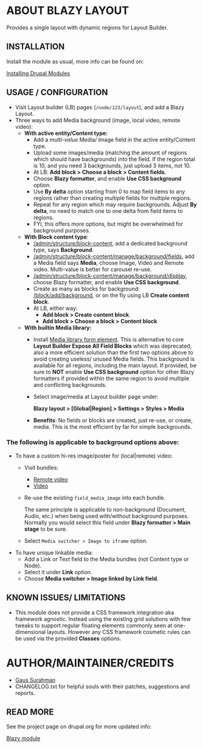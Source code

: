 
# ABOUT BLAZY LAYOUT

Provides a single layout with dynamic regions for Layout Builder.

## INSTALLATION
Install the module as usual, more info can be found on:

[Installing Drupal Modules](https://drupal.org/node/1897420)


## USAGE / CONFIGURATION
* Visit Layout builder (LB) pages (`/node/123/layout`), and add a Blazy Layout.
* Three ways to add Media background (image, local video, remote video):
  + **With active entity/Content type:**
    * Add a _multi-value_ Media/ Image field in the active entity/Content type.
    * Upload some images/media (matching the amount of regions which should
      have backgrounds) into the field. If the region total is 10, and you need
      3 backgrounds, just upload 3 items, not 10.
    * At LB: **Add block > Choose a block > Content fields**.
    * Choose **Blazy formatter**, and enable **Use CSS background** option.
    * Use **By delta** option starting from 0 to map field items to any regions
      rather than creating multiple fields for multiple regions.
    * Repeat for any region which may require backgrounds. Adjust **By delta**,
      no need to match one to one delta from field items to regions.
    * FYI, this offers more options, but might be overwhelmed for background
      purposes.
  + **With Block content type**:
    * [/admin/structure/block-content](/admin/structure/block-content), add
      a dedicated background type, says **Background**.
    * [/admin/structure/block-content/manage/background/fields](/admin/structure/block-content/manage/background/fields),
      add a Media field says **Media**, choose Image, Video and Remote video. Multi-value is better for carousel re-use.
    * [/admin/structure/block-content/manage/background/display](/admin/structure/block-content/manage/background/display), choose Blazy formatter, and enable
      **Use CSS background**.
    * Create as many as blocks for background: [/block/add/background](/block/add/background), or on the fly using LB **Create content block**.
    * At LB, either way:
      * **Add block > Create content block**.
      * **Add block > Choose a block > Content block**
  + **With builtin Media library:**
    * Install [Media library form element](https://www.drupal.org/project/media_library_form_element).
      This is alternative to core **Layout Builder Expose All Field Blocks**
      which was deprecated, also a more efficient solution than the first two
      options above to avoid creating useless/ unused Media fields. This
      background is available for all regions, including the main layout. If
      provided, be sure to **NOT** enable **Use CSS background** option for
      other Blazy formatters if provided within the same region to avoid
      multiple and conflicting backgrounds.
    * Select image/media at Layout builder page under:

      **Blazy layout > [Global|Region] > Settings > Styles > Media**
    * **Benefits**: No fields or blocks are created, just re-use, or create,
      media. This is the most efficient by far for simple backgrounds.


### The following is applicable to background options above:
* To have a custom hi-res image/poster for (local|remote) video:
  + Visit bundles:
    * [Remote video](/admin/structure/media/manage/remote_video/fields)
    * [Video](/admin/structure/media/manage/video/fields)
  + Re-use the existing `field_media_image` into each bundle.

    The same principle is applicable to non-background (Document, Audio, etc.)
    when being used with/without background purposes. Normally you would select
    this field under **Blazy formatter > Main stage** to be sure.
  + Select `Media switcher > Image to iframe` option.
* To have unique linkable media:
  + Add a Link or Text field to the Media bundles (not Content type or Node).
  + Select it under **Link** option.
  + Choose **Media switcher > Image linked by Link field**.


## KNOWN ISSUES/ LIMITATIONS
* This module does not provide a CSS framework integration aka framework
  agnostic. Instead using the existing grid solutions with few tweaks to support
  regular floating elements commonly seen at one-dimensional layouts. However
  any CSS framework cosmetic rules can be used via the provided **Classes**
  options.


# AUTHOR/MAINTAINER/CREDITS
* [Gaus Surahman](https://www.drupal.org/user/159062)
* CHANGELOG.txt for helpful souls with their patches, suggestions and reports.


## READ MORE
See the project page on drupal.org for more updated info:

[Blazy module](https://drupal.org/project/blazy)
